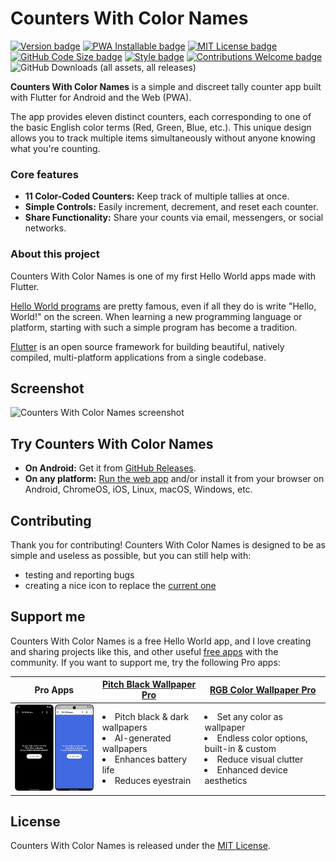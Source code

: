 # Counters With Color Names

[![Version badge](https://img.shields.io/github/v/tag/Appliberated/counters_with_color_names?color=forestgreen&label=version)](https://github.com/Appliberated/counters_with_color_names/releases)
[![PWA Installable badge](https://img.shields.io/badge/-installable-5A0FC8?logo=pwa)](https://counterswithcolornames.appliberated.com/)
[![MIT License badge](https://img.shields.io/github/license/Appliberated/counters_with_color_names?color=9c0000)](LICENSE)
[![GitHub Code Size badge](https://img.shields.io/github/languages/code-size/Appliberated/counters_with_color_names)](https://github.com/Appliberated/counters_with_color_names)
[![Style badge](https://img.shields.io/badge/style-flutter__lints-4BC0F5.svg)](https://pub.dev/packages/flutter_lints)
[![Contributions Welcome badge](https://img.shields.io/badge/contributions-welcome-cornflowerblue)](#Contributing)
![GitHub Downloads (all assets, all releases)](https://img.shields.io/github/downloads/Appliberated/counters_with_color_names/total)

**Counters With Color Names** is a simple and discreet tally counter app built with Flutter for Android and the Web (PWA).

The app provides eleven distinct counters, each corresponding to one of the basic English color terms (Red, Green, Blue, etc.). This unique design allows you to track multiple items simultaneously without anyone knowing what you're counting.

### Core features

- **11 Color-Coded Counters:** Keep track of multiple tallies at once.
- **Simple Controls:** Easily increment, decrement, and reset each counter.
- **Share Functionality:** Share your counts via email, messengers, or social networks.

### About this project

Counters With Color Names is one of my first Hello World apps made with Flutter. 

[Hello World programs](https://en.wikipedia.org/wiki/%22Hello,_World!%22_program) are pretty famous, even if all they do is write "Hello, World!" on the screen. When learning a new programming language or platform, starting with such a simple program has become a tradition.

[Flutter](https://flutter.dev) is an open source framework for building beautiful, natively compiled, multi-platform applications from a single codebase.

## Screenshot

<img width="270" src="repo-assets/counterswithcolornames-readme-screenshot-mobile.png" alt="Counters With Color Names screenshot">

## Try Counters With Color Names

* **On Android:** Get it from [GitHub Releases](https://github.com/Appliberated/counters_with_color_names/releases).
* **On any platform:** [Run the web app](https://counterswithcolornames.appliberated.com/) and/or install it from your browser on Android, ChromeOS, iOS, Linux, macOS, Windows, etc.

## Contributing

Thank you for contributing! Counters With Color Names is designed to be as simple and useless as possible, but you can still help with:

* testing and reporting bugs
* creating a nice icon to replace the [current one](web/icons/Icon-512.png)

## Support me

Counters With Color Names is a free Hello World app, and I love creating and sharing projects like this, and other useful [free apps](https://www.appliberated.com/) with the community. If you want to support me, try the following Pro apps:

| Pro Apps | [Pitch Black Wallpaper Pro](https://www.tecdrop.com/pitchblackwallpaperpro/) | [RGB Color Wallpaper Pro](https://www.tecdrop.com/rgbcolorwallpaperpro/) |
| ------------ | ------------------------- | --- |
| <a href="https://www.tecdrop.com/apps/pro/"><img width="200" src="repo-assets/tecdrop-pro-apps.png" alt="Tecdrop Pro Apps" /></a> | <li>Pitch black & dark wallpapers</li><li>AI-generated wallpapers</li><li>Enhances battery life</li><li>Reduces eyestrain</li> | <li>Set any color as wallpaper</li><li>Endless color options, built-in & custom</li><li>Reduce visual clutter</li><li>Enhanced device aesthetics</li> |

## License

Counters With Color Names is released under the [MIT License](/LICENSE).
